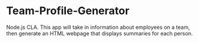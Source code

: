 # Team-Profile-Generator
Node.js CLA. This app will take in information about employees on a team, then generate an HTML webpage that displays summaries for each person.
